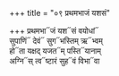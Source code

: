 +++
title = "०९ प्रथमभाजं यशसं"

+++
प्रथमभा᳓जं यश᳓सं वयोधां᳓  
सुपाणिं᳓ देवं᳓ सुग᳓भस्तिम् ऋ᳓भ्वम्  
हो᳓ता यक्षद् यजत᳓म् पस्ति᳓यानाम्  
अग्नि᳓स् त्व᳓ष्टारं सुह᳓वं विभा᳓वा